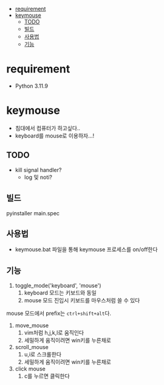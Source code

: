 - [requirement](#requirement)
- [keymouse](#keymouse)
  - [TODO](#todo)
  - [빌드](#빌드)
  - [사용법](#사용법)
  - [기능](#기능)

# requirement

- Python 3.11.9

# keymouse

- 침대에서 컴퓨터가 하고싶다..
- keyboard를 mouse로 이용하자...!

## TODO

- kill signal handler?
  - log 및 noti?

## 빌드

pyinstaller main.spec

## 사용법

- keymouse.bat 파일을 통해 keymouse 프로세스를 on/off한다

## 기능

1. toggle_mode('keyboard', 'mouse')
   1. keyboard 모드는 키보드와 동일
   2. mouse 모드 진입시 키보드를 마우스처럼 쓸 수 있다

mouse 모드에서 prefix는 `ctrl+shift+alt`다.

1. move_mouse
   1. vim처럼 h,j,k,l로 움직인다
   2. 세밀하게 움직이려면 win키를 누른채로
2. scroll_mouse
   1. u,i로 스크롤한다
   2. 세밀하게 움직이려면 win키를 누른채로
3. click mouse
   1. c를 누르면 클릭한다
